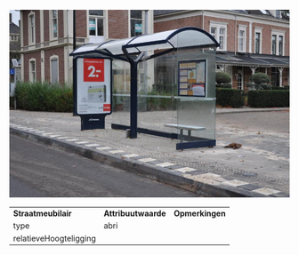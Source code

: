![](media/3786622b269169b09ab76f2916ad98d23457d2c4.jpg)

|                        |                     |                 |
|------------------------|---------------------|-----------------|
| **Straatmeubilair**    | **Attribuutwaarde** | **Opmerkingen** |
| type                   | abri                |                 |
| relatieveHoogteligging |                     |                 |
